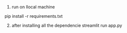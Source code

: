1. run on llocal machine

pip install -r requirements.txt

2. after installing all the dependencie
streamlit run app.py